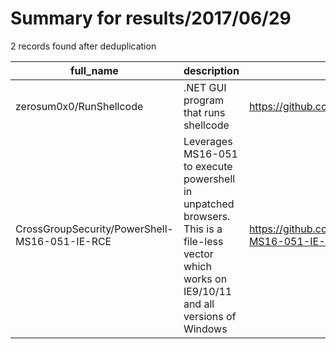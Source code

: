 
# Summary for results/2017/06/29
    
2 records found after deduplication

| full_name | description | html_url | matched_list | matched_count | pushed_at | size | stargazers_count | language | forks_count |
|-----------------------------------------------|-------------------------------------------------------------------------------------------------------------------------------------------------|------------------------------------------------------------------|----------------|-----------------|---------------------------|--------|--------------------|------------|---------------|
| zerosum0x0/RunShellcode | .NET GUI program that runs shellcode | https://github.com/zerosum0x0/RunShellcode | ['shellcode'] | 1 | 2017-06-29 23:12:24+00:00 | 172 | 131 | C# | 49 |
| CrossGroupSecurity/PowerShell-MS16-051-IE-RCE | Leverages MS16-051 to execute powershell in unpatched browsers. This is a file-less vector which works on IE9/10/11 and all versions of Windows | https://github.com/CrossGroupSecurity/PowerShell-MS16-051-IE-RCE | ['rce'] | 1 | 2017-06-29 07:09:09+00:00 | 16 | 0 | Python | 3 |
